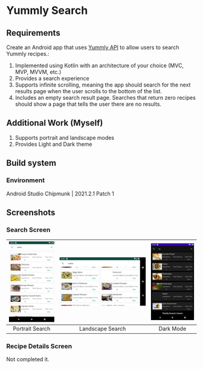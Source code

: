 # Yummly Search

## Requirements
Create an Android app that uses [Yummly API](https://developer.yummly.com/documentation.html) to allow users to search Yummly recipes.:
1. Implemented using Kotlin with an architecture of your choice (MVC, MVP, MVVM, etc.)
2. Provides a search experience
3. Supports infinite scrolling, meaning the app should search for the next results page
   when the user scrolls to the bottom of the list.
4. Includes an empty search result page. Searches that return zero recipes should show
   a page that tells the user there are no results.

## Additional Work (Myself)
1. Supports portrait and landscape modes
2. Provides Light and Dark theme

## Build system
### Environment
Android Studio Chipmunk | 2021.2.1 Patch 1


## Screenshots
### Search Screen
| <img src="screenshots/Portrait_Home.png" width="200"/> | <img src="screenshots/Landscape_Home.png" width="400"/> | <img src="screenshots/Portrait_Dark_Home.png" width="200"/> |
|:---:|:---:|:---:|
|Portrait Search| Landscape Search | Dark Mode|

### Recipe Details Screen
Not completed it.

